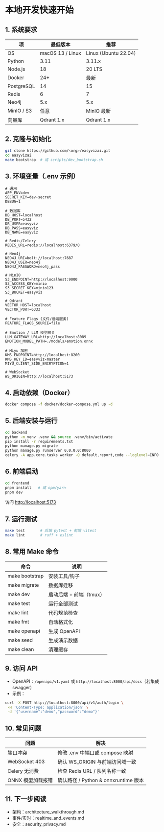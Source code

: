 # 本地开发快速开始

## 1. 系统要求

| 项 | 最低版本 | 推荐 |
|----|----------|------|
| OS | macOS 13 / Linux | Linux (Ubuntu 22.04) |
| Python | 3.11 | 3.11.x |
| Node.js | 18 | 20 LTS |
| Docker | 24+ | 最新 |
| PostgreSQL | 14 | 15 |
| Redis | 6 | 7 |
| Neo4j | 5.x | 5.x |
| MinIO / S3 | 任意 | MinIO 最新 |
| 向量库 | Qdrant 1.x | Qdrant 1.x |

## 2. 克隆与初始化

```bash
git clone https://github.com/<org>/easyvizai.git
cd easyvizai
make bootstrap  # 或 scripts/dev_bootstrap.sh
```

## 3. 环境变量（.env 示例）

```
# 通用
APP_ENV=dev
SECRET_KEY=dev-secret
DEBUG=1

# 数据库
DB_HOST=localhost
DB_PORT=5432
DB_USER=easyviz
DB_PASS=easyviz
DB_NAME=easyviz

# Redis/Celery
REDIS_URL=redis://localhost:6379/0

# Neo4j
NEO4J_URI=bolt://localhost:7687
NEO4J_USER=neo4j
NEO4J_PASSWORD=neo4j_pass

# MinIO
S3_ENDPOINT=http://localhost:9000
S3_ACCESS_KEY=minio
S3_SECRET_KEY=minio123
S3_BUCKET=easyviz

# Qdrant
VECTOR_HOST=localhost
VECTOR_PORT=6333

# Feature Flags (文件/远端服务)
FEATURE_FLAGS_SOURCE=file

# Emotion / LLM 模型网关
LLM_GATEWAY_URL=http://localhost:8089
EMOTION_MODEL_PATH=./models/emotion.onnx

# Miyu 加密
KMS_ENDPOINT=http://localhost:8200
KMS_KEY_ID=easyviz-master
MIYU_CLIENT_SIDE_ENCRYPTION=1

# WebSocket
WS_ORIGIN=http://localhost:5173
```

## 4. 启动依赖（Docker）

```bash
docker compose -f docker/docker-compose.yml up -d
```

## 5. 后端安装与运行

```bash
cd backend
python -m venv .venv && source .venv/bin/activate
pip install -r requirements.txt
python manage.py migrate
python manage.py runserver 0.0.0.0:8000
celery -A app.core.tasks worker -Q default,report,code --loglevel=INFO
```

## 6. 前端启动

```bash
cd frontend
pnpm install   # 或 npm/yarn
pnpm dev
```

访问 [http://localhost:5173](http://localhost:5173)

## 7. 运行测试

```bash
make test       # 后端 pytest + 前端 vitest
make lint       # ruff + eslint
```

## 8. 常用 Make 命令

| 命令 | 说明 |
|------|------|
| make bootstrap | 安装工具/钩子 |
| make migrate | 数据库迁移 |
| make dev | 启动后端 + 前端（tmux） |
| make test | 运行全部测试 |
| make lint | 代码规范检查 |
| make fmt | 自动格式化 |
| make openapi | 生成 OpenAPI |
| make seed | 生成演示数据 |
| make clean | 清理缓存 |

## 9. 访问 API

- OpenAPI：`/openapi/v1.yaml` 或 `http://localhost:8000/api/docs`（若集成 swagger）
- 示例：

```bash
curl -X POST http://localhost:8000/api/v1/auth/login \
 -H 'Content-Type: application/json' \
 -d '{"username":"demo","password":"demo"}'
```

## 10. 常见问题

| 问题 | 解决 |
|------|------|
| 端口冲突 | 修改 .env 中端口或 compose 映射 |
| WebSocket 403 | 确认 WS_ORIGIN 与前端访问域一致 |
| Celery 无消费 | 检查 Redis URL / 队列名称一致 |
| ONNX 模型加载报错 | 确认路径 / Python & onnxruntime 版本 |

## 11. 下一步阅读

- 架构：architecture_walkthrough.md
- 事件/实时：realtime_and_events.md
- 安全：security_privacy.md
